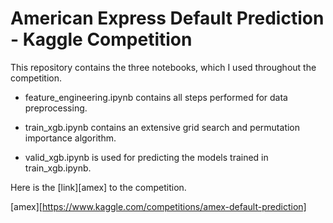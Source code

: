 
# American Express Default Prediction - Kaggle Competition 

This repository contains the three notebooks, which I used throughout the competition.

- feature_engineering.ipynb contains all steps performed for data preprocessing.

- train_xgb.ipynb contains an extensive grid search and permutation importance algorithm.

- valid_xgb.ipynb is used for predicting the models trained in train_xgb.ipynb.

Here is the [link][amex] to the competition.


[amex][https://www.kaggle.com/competitions/amex-default-prediction]